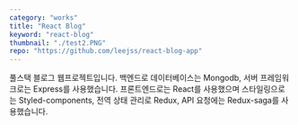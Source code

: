 ```yaml
---
category: "works"
title: "React Blog"
keyword: "react-blog"
thumbnail: "./test2.PNG"
repo: "https://github.com/leejss/react-blog-app"
---
```


풀스택 블로그 웹프로젝트입니다. 백엔드로 데이터베이스는 Mongodb, 서버 프레임워크로는 Express를 사용했습니다. 프론트엔드로는 React를 사용했으며 스타일링으로는 Styled-components, 전역 상태 관리로 Redux, API 요청에는 Redux-saga를 사용했습니다.
